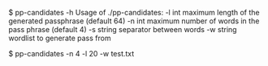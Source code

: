 $ pp-candidates -h
Usage of ./pp-candidates:
  -l int
        maximum length of the generated passphrase (default 64)
  -n int
        maximum number of words in the pass phrase (default 4)
  -s string
        separator between words
  -w string
        wordlist to generate pass from


$ pp-candidates -n 4 -l 20 -w test.txt
